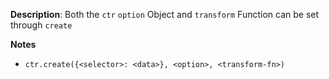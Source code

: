__Description__: Both the `ctr` `option` Object and `transform` Function can be set through `create`

__Notes__

+ `ctr.create({<selector>: <data>}, <option>, <transform-fn>)`
